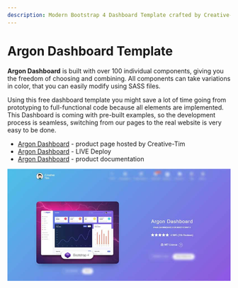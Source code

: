 ```yaml
---
description: Modern Bootstrap 4 Dashboard Template crafted by Creative-Tim
---
```


# Argon Dashboard Template

**Argon Dashboard** is built with over 100 individual components, giving you the freedom of choosing and combining. All components can take variations in color, that you can easily modify using SASS files.

Using this free dashboard template you might save a lot of time going from prototyping to full-functional code because all elements are implemented. This Dashboard is coming with pre-built examples, so the development process is seamless, switching from our pages to the real website is very easy to be done.

* [Argon Dashboard](https://bit.ly/2KEZQiF) - product page hosted by Creative-Tim
* [Argon Dashboard](https://bit.ly/3vGM9Sm) - LIVE Deploy
* [Argon Dashboard](https://bit.ly/3h0Nj7q) - product documentation

![Bootstrap Template - Argon Dashboard](../../.gitbook/assets/docs-cover-argon.jpg)



